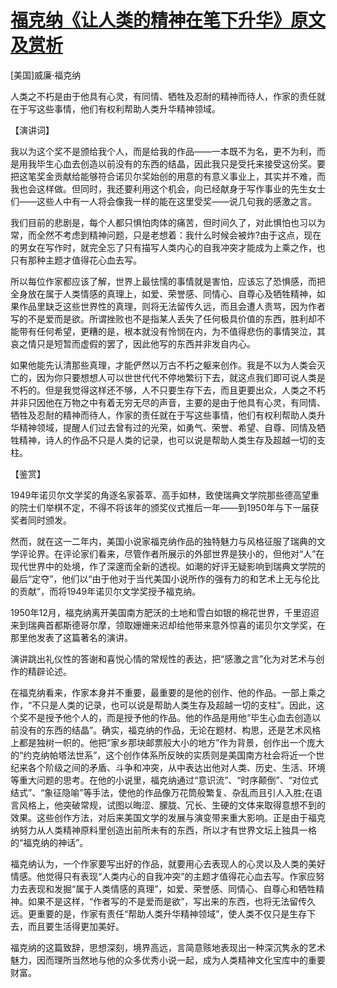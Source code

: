 # [福克纳《让人类的精神在笔下升华》原文及赏析](https://www.vrrw.net/wx/14726.html)

[美国]威廉·福克纳

人类之不朽是由于他具有心灵，有同情、牺牲及忍耐的精神而待人，作家的责任就在于写这些事情，他们有权利帮助人类升华精神领域。

【演讲词】

我以为这个奖不是颁给我个人，而是给我的作品——一本既不为名，更不为利，而是用我毕生心血去创造以前没有的东西的结晶，因此我只是受托来接受这份奖。要把这笔奖金贡献给能够符合诺贝尔奖始创的用意的有意义事业上，其实并不难，而我也会这样做。但同时，我还要利用这个机会，向已经献身于写作事业的先生女士们——这些人中有一人将会像我一样的能在这里受奖——说几句我的感激之言。

我们目前的悲剧是，每个人都只惧怕肉体的痛苦，但时间久了，对此惧怕也习以为常，而全然不考虑到精神问题，只是老想着：我什么时候会被炸?由于这点，现在的男女在写作时，就完全忘了只有描写人类内心的自我冲突才能成为上乘之作，也只有那种主题才值得花心血去写。

所以每位作家都应该了解，世界上最怯懦的事情就是害怕，应该忘了恐惧感，而把全身放在属于人类情感的真理上，如爱、荣誉感、同情心、自尊心及牺牲精神，如果作品里缺乏这些世界性的真理，则将无法留传久远，而且会遭人责骂，因为作者写的不是爱而是欲。所谓挫败也不是指某人丢失了任何极具价值的东西，胜利却不能带有任何希望，更糟的是，根本就没有怜悯在内，为不值得悲伤的事情哭泣，其哀之情只是短暂而虚假的罢了，因此他写的东西并非发自内心。

如果他能先认清那些真理，才能俨然以万古不朽之躯来创作。我是不以为人类会灭亡的，因为你只要想想人可以世世代代不停地繁衍下去，就这点我们即可说人类是不朽的。但是我觉得这样还不够，人不只要生存下去，而且更要出众，人类之不朽并非只因他在万物之中有着无穷无尽的声音，主要的是由于他具有心灵，有同情、牺牲及忍耐的精神而待人，作家的责任就在于写这些事情，他们有权利帮助人类升华精神领域，提醒人们过去曾有过的光荣，如勇气、荣誉、希望、自尊、同情及牺牲精神，诗人的作品不只是人类的记录，也可以说是帮助人类生存及超越一切的支柱。



【鉴赏】

1949年诺贝尔文学奖的角逐名家荟萃、高手如林，致使瑞典文学院那些德高望重的院士们举棋不定，不得不将该年的颁奖仪式推后一年——到1950年与下一届获奖者同时颁发。

然而，就在这一二年内，美国小说家福克纳作品的独特魅力与风格征服了瑞典的文学评论界。在评论家们看来，尽管作者所展示的外部世界是狭小的，但他对“人”在现代世界中的处境，作了深邃而全新的透视。如潮的好评无疑影响到瑞典文学院的最后“定夺”，他们以“由于他对于当代美国小说所作的强有力的和艺术上无与伦比的贡献”，而将1949年诺贝尔文学奖授予福克纳。

1950年12月，福克纳离开美国南方肥沃的土地和雪白如银的棉花世界，千里迢迢来到瑞典首都斯德哥尔摩，领取姗姗来迟却给他带来意外惊喜的诺贝尔文学奖，在那里他发表了这篇著名的演讲。

演讲跳出礼仪性的答谢和喜悦心情的常规性的表达，把“感激之言”化为对艺术与创作的精辟论述。

在福克纳看来，作家本身并不重要，最重要的是他的创作、他的作品。一部上乘之作，“不只是人类的记录，也可以说是帮助人类生存及超越一切的支柱”。因此，这个奖不是授予他个人的，而是授予他的作品。他的作品是用他“毕生心血去创造以前没有的东西的结晶”。确实，福克纳的作品，无论在题材、构思，还是艺术风格上都是独树一帜的。他把“家乡那块邮票般大小的地方”作为背景，创作出一个庞大的“约克纳帕塔法世系”，这个创作体系所反映的实质则是美国南方社会将近一个世纪来各个阶级之间的矛盾、斗争和冲突，从中表达出他对人类、历史、生活、环境等重大问题的思考。在他的小说里，福克纳通过“意识流”、“时序颠倒”、“对位式结式”、“象征隐喻”等手法，使他的作品像万花筒般繁复、杂乱而且引人入胜;在语言风格上，他突破常规，试图以晦涩、朦胧、冗长、生硬的文体来取得意想不到的效果。这些创作方法，对后来美国文学的发展与演变带来重大影响。正是由于福克纳努力从人类精神原料里创造出前所未有的东西，所以才有世界文坛上独具一格的“福克纳的神话”。

福克纳认为，一个作家要写出好的作品，就要用心去表现人的心灵以及人类的美好情感。他觉得只有表现“人类内心的自我冲突”的主题才值得花心血去写。作家应努力去表现和发掘“属于人类情感的真理”，如爱、荣誉感、同情心、自尊心和牺牲精神。如果不是这样，“作者写的不是爱而是欲”，写出来的东西，也将无法留传久远。更重要的是，作家有责任“帮助人类升华精神领域”，使人类不仅只是生存下去，而且要生活得更加美好。

福克纳的这篇致辞，思想深刻，境界高远，言简意赅地表现出一种深沉隽永的艺术魅力，因而理所当然地与他的众多优秀小说一起，成为人类精神文化宝库中的重要财富。

